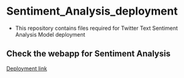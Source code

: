 # Sentiment_Analysis_deployment
- This repository contains files required for Twitter Text Sentiment Analysis Model deployment

## Check the webapp for Sentiment Analysis
[Deployment link](https://sentimentanalysisdatatwitter.herokuapp.com/)

